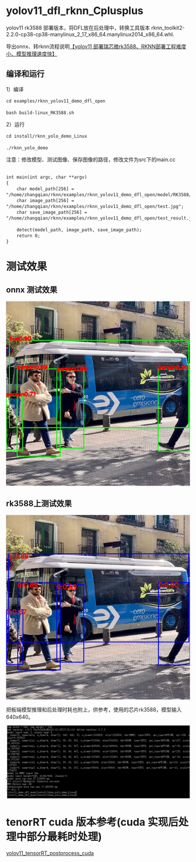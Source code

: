 # yolov11_dfl_rknn_Cplusplus
yolov11 rk3588 部署版本，将DFL放在后处理中，转换工具版本 rknn_toolkit2-2.2.0-cp38-cp38-manylinux_2_17_x86_64.manylinux2014_x86_64.whl.


导出onnx、转rknn流程说明[【yolov11 部署瑞芯微rk3588、RKNN部署工程难度小、模型推理速度快】](https://blog.csdn.net/zhangqian_1/article/details/142722526)

## 编译和运行

1）编译

```
cd examples/rknn_yolov11_demo_dfl_open

bash build-linux_RK3588.sh

```

2）运行

```
cd install/rknn_yolo_demo_Linux

./rknn_yolo_demo 

```

注意：修改模型、测试图像、保存图像的路径，修改文件为src下的main.cc

```

int main(int argc, char **argv)
{
    char model_path[256] = "/home/zhangqian/rknn/examples/rknn_yolov11_demo_dfl_open/model/RK3588/yolov11n_80class_ZQ.rknn";
    char image_path[256] = "/home/zhangqian/rknn/examples/rknn_yolov11_demo_dfl_open/test.jpg";
    char save_image_path[256] = "/home/zhangqian/rknn/examples/rknn_yolov11_demo_dfl_open/test_result.jpg";

    detect(model_path, image_path, save_image_path);
    return 0;
}
```


# 测试效果

## onnx 测试效果

![image](https://github.com/cqu20160901/yolov11_onnx_rknn/blob/main/yolov11n_onnx/test_onnx_result.jpg)


## rk3588上测试效果

![images](https://github.com/cqu20160901/yolov11_dfl_rknn_Cplusplus/blob/main/examples/rknn_yolov11_demo_dfl_open/test_result.jpg)

把板端模型推理和后处理时耗也附上，供参考，使用的芯片rk3588，模型输入640x640。

![image](https://github.com/cqu20160901/yolov11_dfl_rknn_Cplusplus/blob/main/examples/rknn_yolov11_demo_dfl_open/yolov11_rk3588_costtime.png)


# tenorRT cuda 版本参考(cuda 实现后处理中部分最耗时处理)
[yolov11_tensorRT_postprocess_cuda](https://github.com/cqu20160901/yolov11_tensorRT_postprocess_cuda)


